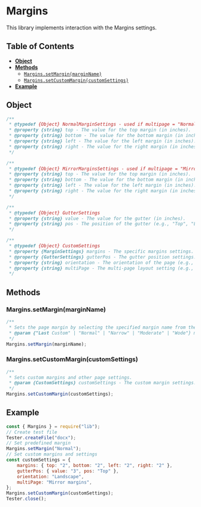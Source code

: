 # Margins

This library implements interaction with the Margins settings.

## Table of Contents

-   [**Object**](#object)
-   [**Methods**](#methods)
    -   [`Margins.setMargin(marginName)`](#marginssetmarginmarginname)
    -   [`Margins.setCustomMargin(customSettings)`](#marginssetcustommargincustomsettings)
-   [**Example**](#example)

## Object

```javascript
/**
 * @typedef {Object} NormalMarginSettings - used if multipage = "Normal"
 * @property {string} top - The value for the top margin (in inches).
 * @property {string} bottom - The value for the bottom margin (in inches).
 * @property {string} left - The value for the left margin (in inches).
 * @property {string} right - The value for the right margin (in inches).
 */

/**
 * @typedef {Object} MirrorMarginsSettings - used if multipage = "Mirror margins"
 * @property {string} top - The value for the top margin (in inches).
 * @property {string} bottom - The value for the bottom margin (in inches).
 * @property {string} left - The value for the left margin (in inches).
 * @property {string} right - The value for the right margin (in inches).
 */

/**
 * @typedef {Object} GutterSettings
 * @property {string} value - The value for the gutter (in inches).
 * @property {string} pos - The position of the gutter (e.g., "Top", "Left").
 */

/**
 * @typedef {Object} CustomSettings
 * @property {MarginSettings} margins - The specific margins settings.
 * @property {GutterSettings} gutterPos - The gutter position settings.
 * @property {string} orientation - The orientation of the page (e.g., "Landscape", "Portrait").
 * @property {string} multiPage - The multi-page layout setting (e.g., "Mirror margins", "Normal").
 */
```

## Methods

### Margins.setMargin(marginName)

```javascript
/**
 * Sets the page margin by selecting the specified margin name from the dropdown menu.
 * @param {"Last Custom" | "Normal" | "Narrow" | "Moderate" | "Wode"} marginName - The name of the margin to select.
 */
Margins.setMargin(marginName);
```

### Margins.setCustomMargin(customSettings)

```javascript
/**
 * Sets custom margins and other page settings.
 * @param {CustomSettings} customSettings - The custom margin settings.
 */
Margins.setCustomMargin(customSettings);
```

## Example

```javascript
const { Margins } = require("lib");
// Create test file
Tester.createFile("docx");
// Set predefined margin
Margins.setMargin("Normal");
// Set custom margins and settings
const customSettings = {
    margins: { top: "2", bottom: "2", left: "2", right: "2" },
    gutterPos: { value: "3", pos: "Top" },
    orientation: "Landscape",
    multiPage: "Mirror margins",
};
Margins.setCustomMargin(customSettings);
Tester.close();
```

